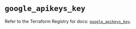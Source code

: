 # `google_apikeys_key`

Refer to the Terraform Registry for docs: [`google_apikeys_key`](https://registry.terraform.io/providers/hashicorp/google-beta/6.40.0/docs/resources/google_apikeys_key).
